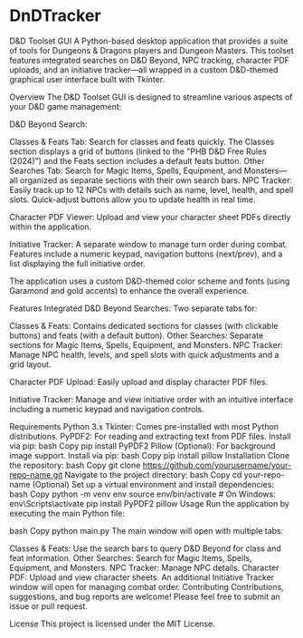 # DnDTracker

D&D Toolset GUI
A Python-based desktop application that provides a suite of tools for Dungeons & Dragons players and Dungeon Masters. This toolset features integrated searches on D&D Beyond, NPC tracking, character PDF uploads, and an initiative tracker—all wrapped in a custom D&D-themed graphical user interface built with Tkinter.

Overview
The D&D Toolset GUI is designed to streamline various aspects of your D&D game management:

D&D Beyond Search:

Classes & Feats Tab: Search for classes and feats quickly. The Classes section displays a grid of buttons (linked to the "PHB D&D Free Rules (2024)") and the Feats section includes a default feats button.
Other Searches Tab: Search for Magic Items, Spells, Equipment, and Monsters—all organized as separate sections with their own search bars.
NPC Tracker:
Easily track up to 12 NPCs with details such as name, level, health, and spell slots. Quick-adjust buttons allow you to update health in real time.

Character PDF Viewer:
Upload and view your character sheet PDFs directly within the application.

Initiative Tracker:
A separate window to manage turn order during combat. Features include a numeric keypad, navigation buttons (next/prev), and a list displaying the full initiative order.

The application uses a custom D&D-themed color scheme and fonts (using Garamond and gold accents) to enhance the overall experience.

Features
Integrated D&D Beyond Searches:
Two separate tabs for:

Classes & Feats: Contains dedicated sections for classes (with clickable buttons) and feats (with a default button).
Other Searches: Separate sections for Magic Items, Spells, Equipment, and Monsters.
NPC Tracker:
Manage NPC health, levels, and spell slots with quick adjustments and a grid layout.

Character PDF Upload:
Easily upload and display character PDF files.

Initiative Tracker:
Manage and view initiative order with an intuitive interface including a numeric keypad and navigation controls.

Requirements
Python 3.x
Tkinter: Comes pre-installed with most Python distributions.
PyPDF2: For reading and extracting text from PDF files.
Install via pip:
bash
Copy
pip install PyPDF2
Pillow (Optional): For background image support.
Install via pip:
bash
Copy
pip install pillow
Installation
Clone the repository:
bash
Copy
git clone https://github.com/yourusername/your-repo-name.git
Navigate to the project directory:
bash
Copy
cd your-repo-name
(Optional) Set up a virtual environment and install dependencies:
bash
Copy
python -m venv env
source env/bin/activate  # On Windows: env\Scripts\activate
pip install PyPDF2 pillow
Usage
Run the application by executing the main Python file:

bash
Copy
python main.py
The main window will open with multiple tabs:

Classes & Feats: Use the search bars to query D&D Beyond for class and feat information.
Other Searches: Search for Magic Items, Spells, Equipment, and Monsters.
NPC Tracker: Manage NPC details.
Character PDF: Upload and view character sheets.
An additional Initiative Tracker window will open for managing combat order.
Contributing
Contributions, suggestions, and bug reports are welcome! Please feel free to submit an issue or pull request.

License
This project is licensed under the MIT License.
